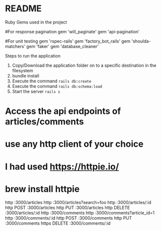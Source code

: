 # README

Ruby Gems used in the project

#For response pagination
gem 'will_paginate'
gem 'api-pagination'

#For unit testing
gem 'rspec-rails'
gem 'factory_bot_rails'
gem 'shoulda-matchers'
gem 'faker'
gem 'database_cleaner'

Steps to run the application

1) Copy/Download the application folder on to a specific destination in the filesystem
2) bundle install
3) Execute the command `rails db:create`
4) Execute the command `rails db:schema:load`
5) Start the server `rails s`

# Access the api endpoints of articles/comments
# use any http client of your choice
# I had used https://httpie.io/
# brew install httpie

http :3000/articles
http :3000/articles?search=foo
http :3000/articles/:id
http POST :3000/articles
http PUT :3000/articles
http DELETE :3000/articles/:id
http :3000/comments
http :3000/comments?article_id=1  
http :3000/comments/:id
http POST :3000/comments
http PUT :3000/comments
https DELETE :3000/comments/:id
